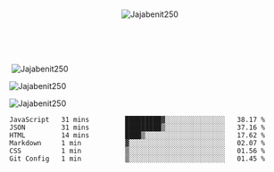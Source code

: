 
<br>

<p align="center"> <img src="https://komarev.com/ghpvc/?username=Jajabenit250&label=Profile%20views&color=0e75b6&style=flat" alt="Jajabenit250" /> </p>
<br>
<br>
<br>
<p>&nbsp;<img align="center" src="https://github-readme-stats.vercel.app/api?username=Jajabenit250&show_icons=true&locale=en&cache_seconds=86400&theme=dark" alt="Jajabenit250" /></p>


<p><img align="center" src="https://github-readme-streak-stats.herokuapp.com/?user=Jajabenit250&cache_seconds=86400&theme=dark" alt="Jajabenit250" /></p>

<p><img align="center" src="https://github-readme-stats.vercel.app/api/top-langs/?username=Jajabenit250&layout=compact&hide=python,dart&cache_seconds=86400&theme=dark" alt="Jajabenit250" /></p>
<!--START_SECTION:waka-->

```text
JavaScript   31 mins         █████████▓░░░░░░░░░░░░░░░   38.17 %
JSON         31 mins         █████████▒░░░░░░░░░░░░░░░   37.16 %
HTML         14 mins         ████▒░░░░░░░░░░░░░░░░░░░░   17.62 %
Markdown     1 min           ▓░░░░░░░░░░░░░░░░░░░░░░░░   02.07 %
CSS          1 min           ▒░░░░░░░░░░░░░░░░░░░░░░░░   01.56 %
Git Config   1 min           ▒░░░░░░░░░░░░░░░░░░░░░░░░   01.45 %
```

<!--END_SECTION:waka-->


<!--<p><iframe width="600" height="600" src="https://ionicabizau.github.io/github-profile-languages/api.html?jajabenit250" frameborder="0"></iframe></p>-->


